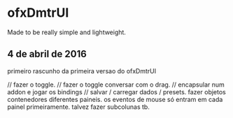 # ofxDmtrUI

Made to be really simple and lightweight.

## 4 de abril de 2016
primeiro rascunho da primeira versao do ofxDmtrUI

// fazer o toggle. 
// fazer o toggle conversar com o drag.
// encapsular num addon e jogar os bindings
// salvar / carregar dados / presets.
fazer objetos contenedores diferentes paineis. os eventos de mouse
só entram em cada painel primeiramente.
talvez fazer subcolunas tb.